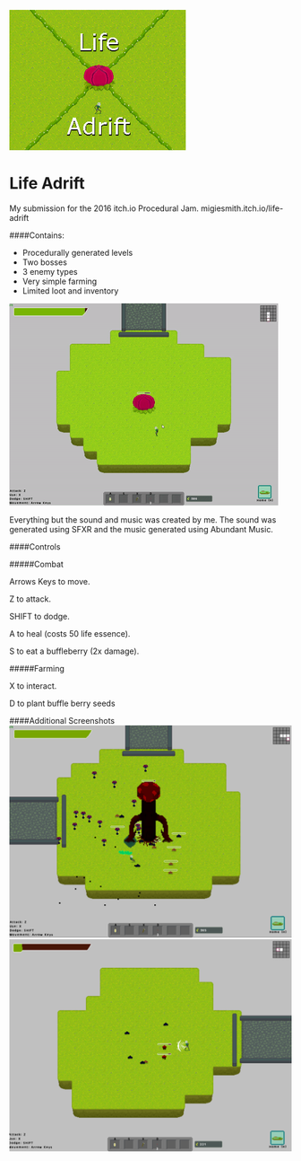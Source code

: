 ![Alt text](https://github.com/migiesmith/Life-Adrift/blob/master/Progress%20Images/cover.png)
# Life Adrift

My submission for the 2016 itch.io Procedural Jam. migiesmith.itch.io/life-adrift

####Contains:
* Procedurally generated levels
* Two bosses
* 3 enemy types
* Very simple farming
* Limited loot and inventory


![Alt text](https://github.com/migiesmith/Life-Adrift/blob/master/Progress%20Images/giphy.gif)

Everything but the sound and music was created by me. The sound was generated using SFXR and the music generated using Abundant Music.

####Controls

#####Combat

Arrows Keys to move.

Z to attack.

SHIFT to dodge.

A to heal (costs 50 life essence).

S to eat a buffleberry (2x damage).


#####Farming

X to interact.

D to plant buffle berry seeds


####Additional Screenshots
![Alt text](https://github.com/migiesmith/Life-Adrift/blob/master/Progress%20Images/screen1.png)
![Alt text](https://github.com/migiesmith/Life-Adrift/blob/master/Progress%20Images/screen0.png)
